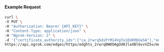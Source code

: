 <!-- Code generated for API Clients. DO NOT EDIT. -->

#### Example Request

```bash
curl \
-X PUT \
-H "Authorization: Bearer {API_KEY}" \
-H "Content-Type: application/json" \
-H "Ngrok-Version: 2" \
-d '{"certificate_authority_ids":["ca_2rwrq5diPrM14VgTo1EUKR6Ua5A"],"enabled":true}' \
https://api.ngrok.com/edges/https/edghts_2rwrq0WOOAgUd0JlaXBl6vvVZSv/mutual_tls
```
